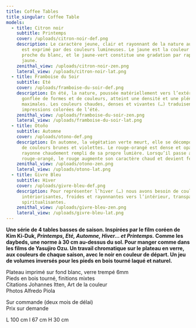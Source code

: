 ```yaml
---
title: Coffee Tables
title_singular: Coffee Table
models:
  - title: Citron noir
    subtitle: Printemps
    cover: /uploads/citron-noir-def.png
    description: Le caractère jeune, clair et rayonnant de la nature au printemps
      est exprimé par des couleurs lumineuses. Le jaune est la couleur la plus
      proche du blanc, et le jaune-vert constitue une gradation par rapport au
      jaune.
    zenithal_view: /uploads/citron-noir-zen.png
    lateral_view: /uploads/citron-noir-lat.png
  - title: Framboise du Soir
    subtitle: Eté
    cover: /uploads/framboise-du-soir-def.png
    description: En été, la nature, poussée matériellement vers l’extérieur et
      gonflée de formes et de couleurs, atteint une densité et une plénitude
      maximales. Les couleurs chaudes, denses et vivantes (…) traduisent les
      impressions colorées de l’été.
    zenithal_view: /uploads/framboise-du-soir-zen.png
    lateral_view: /uploads/framboise-du-soir-lat.png
  - title: Otoño
    subtitle: Automne
    cover: /uploads/otono-def.png
    description: En automne, la végétation verte meurt, elle se décompose et se pare
      de couleurs brunes et violettes. Le rouge-orangé est dense et opaque. Il
      rayonne chaudement rempli de sa propre lumière. Lorsqu’il passe au
      rouge-orangé, le rouge augmente son caractère chaud et devient feu ardent.
    zenithal_view: /uploads/otono-zen.png
    lateral_view: /uploads/otono-lat.png
  - title: Givre Bleu
    subtitle: Hiver
    cover: /uploads/givre-bleu-def.png
    description: Pour représenter l’hiver (…) nous avons besoin de couleurs
      intériorisantes, froides et rayonnantes vers l’intérieur, transparentes et
      spiritualisantes.
    zenithal_view: /uploads/givre-bleu-zen.png
    lateral_view: /uploads/givre-bleu-lat.png
---
```

**Une série de 4 tables basses de saison. Inspirées par le film coréen de Kim Ki-Duk, *Printemps, Eté, Automne, Hiver… et Printemps.* Comme les daybeds, une norme à 30 cm au-dessus du sol. Pour manger comme dans les films de Yasujiro Ozu. Un travail chromatique sur le plateau en verre, aux couleurs de chaque saison, avec le noir en couleur de départ. Un jeu de volumes inversés pour les pieds en bois tourné laqué et naturel.**

Plateau imprimé sur fond blanc, verre trempé 6mm\
Pieds en bois tourné, finitions mixtes\
Citations Johannes Itten, Art de la couleur\
Photos Alfredo Piola

Sur commande (deux mois de délai)\
Prix sur demande

L 100 cm l 67 cm H 30 cm